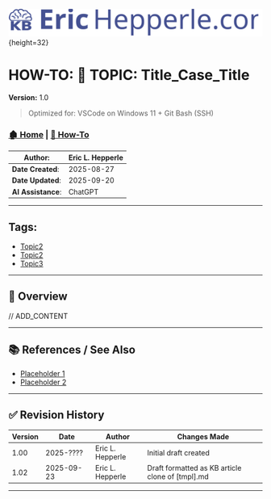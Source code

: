 <!-- 🔗 Custom Stylesheet -->
<link rel="stylesheet" href="../../_css/main.css">

<!-- 🖼️ Site Logo -->
![Site Logo](/_pix/logos/logo-ehw-kb.svg){height=32}

<!-- 📝 Title -->
# HOW-TO: 📘 TOPIC: Title_Case_Title

**Version:** 1.0


> Optimized for: VSCode on Windows 11 + Git Bash (SSH)
> 

<!-- 🧭 Navigation -->
### [🏚️ Home](../README.md) | [📁 How-To](index.md)

<!-- 👤 Metadata -->
| **Author**:        | Eric L. Hepperle |
| ------------------ | ---------------- |
| **Date Created**:  | 2025-08-27       |
| **Date Updated**:  | 2025-09-20       |
| **AI Assistance**: | ChatGPT          |


---

<!-- SECTION: Tags for short related (1-3 word phrase per tag) concepts (long titled articles belong in the References / See Also section above) -->
<section id="sec-tags">

## Tags:

- [Topic2](#)
- [Topic2](#)
- [Topic3](#)


</section>




---


<!-- 🔍 Content Section Heading -->

## 📌 Overview

// ADD_CONTENT


---

<!-- 📚 References (Optional) -->
## 📚 References / See Also


- [Placeholder 1](#)
- [Placeholder 2](#)


---

## ✅ Revision History


| Version | Date       | Author           | Changes Made                                     |
| ------- | ---------- | ---------------- | ------------------------------------------------ |
| 1.00    | 2025-????  | Eric L. Hepperle | Initial draft created                            |
| 1.02    | 2025-09-23 | Eric L. Hepperle | Draft formatted as KB article clone of [tmpl].md |

---
